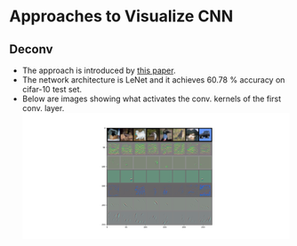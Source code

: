 # Approaches to Visualize CNN
## Deconv
- The approach is introduced by [this paper](https://cs.nyu.edu/~fergus/papers/zeilerECCV2014.pdf).
- The network architecture is LeNet and it achieves 60.78 % accuracy on cifar-10 test set.
- Below are images showing what activates the conv. kernels of the first conv. layer.
![1](https://github.com/Qcer17/CNN/blob/master/Visualization/Figure_1.png)

